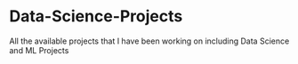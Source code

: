 # Data-Science-Projects
All the available projects that I have been working on including Data Science and ML Projects
